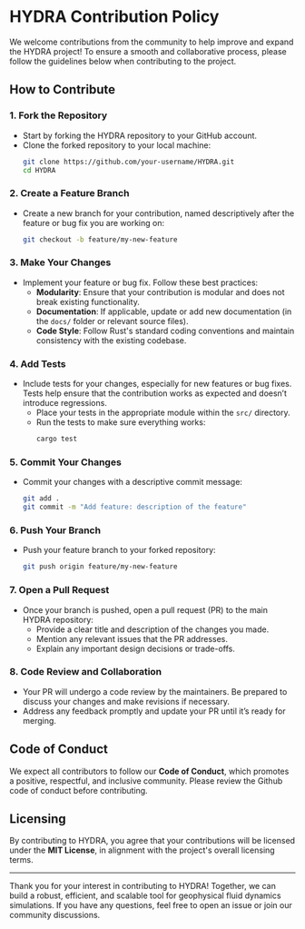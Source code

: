# HYDRA Contribution Policy

We welcome contributions from the community to help improve and expand the HYDRA project! To ensure a smooth and collaborative process, please follow the guidelines below when contributing to the project.

## How to Contribute

### 1. Fork the Repository
- Start by forking the HYDRA repository to your GitHub account.
- Clone the forked repository to your local machine:
  ```bash
  git clone https://github.com/your-username/HYDRA.git
  cd HYDRA
  ```

### 2. Create a Feature Branch
- Create a new branch for your contribution, named descriptively after the feature or bug fix you are working on:
  ```bash
  git checkout -b feature/my-new-feature
  ```

### 3. Make Your Changes
- Implement your feature or bug fix. Follow these best practices:
  - **Modularity**: Ensure that your contribution is modular and does not break existing functionality.
  - **Documentation**: If applicable, update or add new documentation (in the `docs/` folder or relevant source files).
  - **Code Style**: Follow Rust's standard coding conventions and maintain consistency with the existing codebase.

### 4. Add Tests
- Include tests for your changes, especially for new features or bug fixes. Tests help ensure that the contribution works as expected and doesn’t introduce regressions.
  - Place your tests in the appropriate module within the `src/` directory.
  - Run the tests to make sure everything works:
    ```bash
    cargo test
    ```

### 5. Commit Your Changes
- Commit your changes with a descriptive commit message:
  ```bash
  git add .
  git commit -m "Add feature: description of the feature"
  ```

### 6. Push Your Branch
- Push your feature branch to your forked repository:
  ```bash
  git push origin feature/my-new-feature
  ```

### 7. Open a Pull Request
- Once your branch is pushed, open a pull request (PR) to the main HYDRA repository:
  - Provide a clear title and description of the changes you made.
  - Mention any relevant issues that the PR addresses.
  - Explain any important design decisions or trade-offs.

### 8. Code Review and Collaboration
- Your PR will undergo a code review by the maintainers. Be prepared to discuss your changes and make revisions if necessary.
- Address any feedback promptly and update your PR until it’s ready for merging.

## Code of Conduct

We expect all contributors to follow our **Code of Conduct**, which promotes a positive, respectful, and inclusive community. Please review the Github code of conduct before contributing.

## Licensing

By contributing to HYDRA, you agree that your contributions will be licensed under the **MIT License**, in alignment with the project's overall licensing terms.

---

Thank you for your interest in contributing to HYDRA! Together, we can build a robust, efficient, and scalable tool for geophysical fluid dynamics simulations. If you have any questions, feel free to open an issue or join our community discussions.